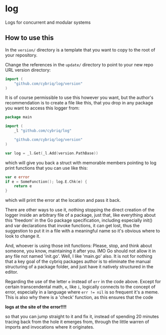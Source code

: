 # log
Logs for concurrent and modular systems

## How to use this

In the `version/` directory is a template that you want to copy to
the root of your repository.

Change the references in the `update/` directory to point to your new repo URL
version directory:

```go
import (
	"github.com/cybriq/log/version"
)
```

It is of course permissible to use this however you want, but the author's
recommendation is to create a file like this, that you drop in any package you 
want to access this logger from:

```go
package main

import (
	_l "github.com/cybriq/log"

	"github.com/cybriq/log/version"
)

var log = _l.Get(_l.Add(version.PathBase))
```

which will give you back a struct with memorable members pointing to log print
functions that you can use like this:

```go
var e error
if e = SomeFunction(); log.E.Chk(e) {
	return e
}
```

which will print the error at the location and pass it back.

There are other ways to use it, nothing stopping the direct creation of
the logger inside an arbitrary file of a package, just that, like everything
about this 'freedom' in the Go package specification, including especially init()
and var declarations that invoke functions, it can get lost, thus the suggestion
to put it in a file with a meaningful name so it's obvious where to look to 
change it.

And, whoever is using those init functions: Please, stop, and think about 
someone, you know, maintaining it after you. IMO Go should not allow it in any
file not named 'init.go'. Well, I like 'main.go' also. It is not for nothing that
a key goal of the cybriq packages author is to eliminate the manual structuring
of a package folder, and just have it natively structured in the editor.

Regarding the use of the letter `e` instead of `err` in the code above. Except 
for certain transcendental math, `e`, like `i`, logically connects to the concept 
of error, especially in a language where `err != nil` is so frequent it's a meme.
This is also why there is a 'check' function, as this ensures that the code 


**logs at the site of the error!!!!** 

so that you can jump straight to it and fix it,
instead of spending 20 minutes tracing back from the hole it emerges from, 
through the little warren of imports and invocations where it originates.